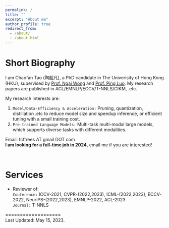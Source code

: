 ```yaml
---
permalink: /
title: ""
excerpt: "About me"
author_profile: true
redirect_from:
  - /about/
  - /about.html
---
```


<!-- <img src="../images/cftao.jpg" width="300" height="200"/> -->

# Short Biography

I am Chaofan Tao (陶超凡), a PhD candidate in The Univerisity of Hong Kong (HKU), supervised by [Prof. Ngai Wong](https://www.eee.hku.hk/~nwong/) and [Prof. Ping Luo](http://luoping.me/). My research papers are published in ACL/EMNLP/ECCV/T-NNLS/CIKM, .etc.

My research interests are: <br>

1. `Model/Data-Efficiency & Acceleration:` Pruning, quantization, distillation .etc to reduce model size and speedup inference, or efficient tuning with a small training cost. <br>
2. `Pre-trained Language Models:` Multi-task multi-modal large models, which supports diverse tasks with different modalities.<br>

Email: tcftrees AT gmail DOT com <br>
**I am looking for a full-time job in 2024,** email me if you are interested!

<!-- &nbsp;&nbsp;&nbsp;&nbsp; -->
<!--  -->
<!-- [Univerisity of Hong Kong (HKU)](https://www.hku.hk/), supervised by [Prof. Ngai Wong](https://www.eee.hku.hk/~nwong/) and [Prof. Ping Luo](http://luoping.me/).
I received my B.S. in the [Yingcai Honors College](http://www.yingcai.uestc.edu.cn/),  -->

<br>

# Services

- Reviewer of: <br>
  `Conference:` ICCV-2021, CVPR-(2022,2023), ICML-(2022,2023), ECCV-2022, NeurIPS-(2022,2023), EMNLP-2022, ACL-2023 <br>
  `Journal:` T-NNLS
  <br>

<!-- # Services
  Teaching Assistant on ENGG1330 Computer programming I
<br>  -->

<!--

# Skills
Programming: C++/C, Python  <br>
Languages: Chinese (native); English (fluent), IELTS: 7.5, GRE: 321+3   <br>

<br>

<!-- # Hobbies
- Basketball [Dunk when in youth]()
- Photographing
- Hiking -->

===================  
Last Updated: May 15, 2023.

<br>
<br>
<br>
